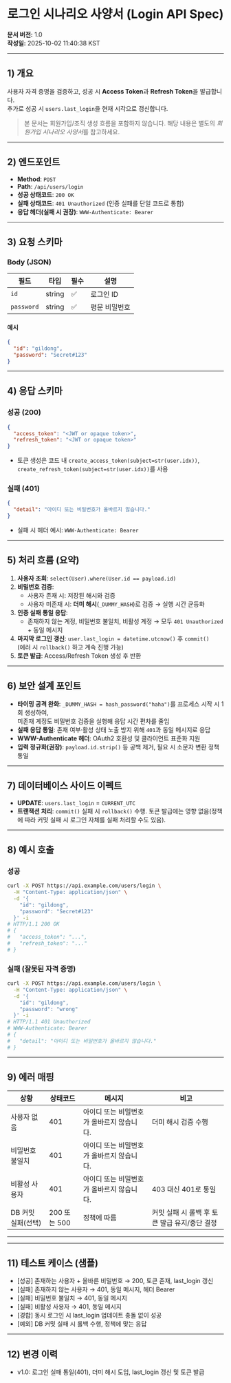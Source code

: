 # 로그인 시나리오 사양서 (Login API Spec)
**문서 버전:** 1.0  
**작성일:** 2025-10-02 11:40:38 KST

---

## 1) 개요
사용자 자격 증명을 검증하고, 성공 시 **Access Token**과 **Refresh Token**을 발급합니다.  
추가로 성공 시 `users.last_login`을 현재 시각으로 갱신합니다.

> 본 문서는 회원가입/조직 생성 흐름을 포함하지 않습니다. 해당 내용은 별도의 *회원가입 시나리오 사양서*를 참고하세요.

---

## 2) 엔드포인트
- **Method**: `POST`
- **Path**: `/api/users/login`  
- **성공 상태코드**: `200 OK`
- **실패 상태코드**: `401 Unauthorized` (인증 실패를 단일 코드로 통합)
- **응답 헤더(실패 시 권장)**: `WWW-Authenticate: Bearer`

---

## 3) 요청 스키마
### Body (JSON)
| 필드 | 타입 | 필수 | 설명 |
|---|---|---|---|
| `id` | string | ✅ | 로그인 ID |
| `password` | string | ✅ | 평문 비밀번호 |

#### 예시
```json
{
  "id": "gildong",
  "password": "Secret#123"
}
```

---

## 4) 응답 스키마
### 성공 (200)
```json
{
  "access_token": "<JWT or opaque token>",
  "refresh_token": "<JWT or opaque token>"
}
```
- 토큰 생성은 코드 내 `create_access_token(subject=str(user.idx))`, `create_refresh_token(subject=str(user.idx))`를 사용

### 실패 (401)
```json
{
  "detail": "아이디 또는 비밀번호가 올바르지 않습니다."
}
```
- 실패 시 헤더 예시: `WWW-Authenticate: Bearer`

---

## 5) 처리 흐름 (요약)
1. **사용자 조회**: `select(User).where(User.id == payload.id)`
2. **비밀번호 검증**:  
   - 사용자 존재 시: 저장된 해시와 검증  
   - 사용자 미존재 시: **더미 해시**(`_DUMMY_HASH`)로 검증 → 실행 시간 균등화
3. **인증 실패 통일 응답**:  
   - 존재하지 않는 계정, 비밀번호 불일치, 비활성 계정 → 모두 `401 Unauthorized` + 동일 메시지
4. **마지막 로그인 갱신**: `user.last_login = datetime.utcnow()` 후 `commit()`  
   (에러 시 `rollback()` 하고 계속 진행 가능)
5. **토큰 발급**: Access/Refresh Token 생성 후 반환

---

## 6) 보안 설계 포인트
- **타이밍 공격 완화**: `_DUMMY_HASH = hash_password("haha")`를 프로세스 시작 시 1회 생성하여,  
  미존재 계정도 비밀번호 검증을 실행해 응답 시간 편차를 줄임
- **실패 응답 통일**: 존재 여부·활성 상태 노출 방지 위해 `401`과 동일 메시지로 응답
- **WWW-Authenticate 헤더**: OAuth2 호환성 및 클라이언트 표준화 지원
- **입력 정규화(권장)**: `payload.id.strip()` 등 공백 제거, 필요 시 소문자 변환 정책 통일

---

## 7) 데이터베이스 사이드 이펙트
- **UPDATE**: `users.last_login` = `CURRENT_UTC`  
- **트랜잭션 처리**: `commit()` 실패 시 `rollback()` 수행. 토큰 발급에는 영향 없음(정책에 따라 커밋 실패 시 로그인 자체를 실패 처리할 수도 있음).

---

## 8) 예시 호출
### 성공
```bash
curl -X POST https://api.example.com/users/login \
  -H "Content-Type: application/json" \
  -d '{
    "id": "gildong",
    "password": "Secret#123"
  }' -i
# HTTP/1.1 200 OK
# {
#   "access_token": "...",
#   "refresh_token": "..."
# }
```

### 실패 (잘못된 자격 증명)
```bash
curl -X POST https://api.example.com/users/login \
  -H "Content-Type: application/json" \
  -d '{
    "id": "gildong",
    "password": "wrong"
  }' -i
# HTTP/1.1 401 Unauthorized
# WWW-Authenticate: Bearer
# {
#   "detail": "아이디 또는 비밀번호가 올바르지 않습니다."
# }
```

---

## 9) 에러 매핑
| 상황 | 상태코드 | 메시지 | 비고 |
|---|---|---|---|
| 사용자 없음 | 401 | 아이디 또는 비밀번호가 올바르지 않습니다. | 더미 해시 검증 수행 |
| 비밀번호 불일치 | 401 | 아이디 또는 비밀번호가 올바르지 않습니다. |  |
| 비활성 사용자 | 401 | 아이디 또는 비밀번호가 올바르지 않습니다. | 403 대신 401로 통일 |
| DB 커밋 실패(선택) | 200 또는 500 | 정책에 따름 | 커밋 실패 시 롤백 후 토큰 발급 유지/중단 결정 |

---


---

## 11) 테스트 케이스 (샘플)
- [성공] 존재하는 사용자 + 올바른 비밀번호 → 200, 토큰 존재, last_login 갱신
- [실패] 존재하지 않는 사용자 → 401, 동일 메시지, 헤더 Bearer
- [실패] 비밀번호 불일치 → 401, 동일 메시지
- [실패] 비활성 사용자 → 401, 동일 메시지
- [경합] 동시 로그인 시 last_login 업데이트 충돌 없이 성공
- [예외] DB 커밋 실패 시 롤백 수행, 정책에 맞는 응답

---

## 12) 변경 이력
- v1.0: 로그인 실패 통일(401), 더미 해시 도입, last_login 갱신 및 토큰 발급
